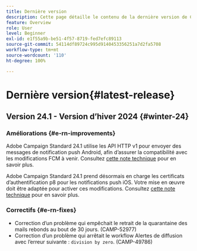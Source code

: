 ```yaml
---
title: Dernière version
description: Cette page détaille le contenu de la dernière version de Campaign Standard
feature: Overview
role: User
level: Beginner
exl-id: e1f55a9b-be51-4f57-8719-fed7efc89113
source-git-commit: 54114df89724c995d9140453356251a7d2fa5708
workflow-type: tm+mt
source-wordcount: '110'
ht-degree: 100%

---
```



# Dernière version{#latest-release}

<!--
![Control Panel](assets/do-not-localize/cp-icon.png) **New Control Panel release**. [Learn more](https://experienceleague.adobe.com/docs/control-panel/using/release-notes.html){target="_blank"}.-->

## Version 24.1 - Version d’hiver 2024 {#winter-24}

### Améliorations {#e-rn-improvements}

Adobe Campaign Standard 24.1 utilise les API HTTP v1 pour envoyer des messages de notification push Android, afin d’assurer la compatibilité avec les modifications FCM à venir. Consultez [cette note technique](../../administration/using/push-technote.md) pour en savoir plus.

Adobe Campaign Standard 24.1 prend désormais en charge les certificats d’authentification p8 pour les notifications push iOS. Votre mise en œuvre doit être adaptée pour activer ces modifications. Consultez [cette note technique](../../administration/using/push-technote.md) pour en savoir plus.


### Correctifs {#e-rn-fixes}

* Correction d’un problème qui empêchait le retrait de la quarantaine des mails rebonds au bout de 30 jours. (CAMP-52977)
* Correction d’un problème qui arrêtait le workflow Alertes de diffusion avec l’erreur suivante : `division by zero`. (CAMP-49786)

